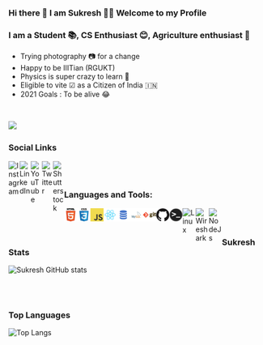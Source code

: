 ### Hi there 👋  I am Sukresh  👦‍👦 Welcome to my Profile  
### I am a Student 📚, CS Enthusiast 😊, Agriculture enthusiast 🚜
 - Trying photography 📷 for a change 
 - Happy to be IIITian (RGUKT) 
 - Physics is super crazy to learn 🌟
 - Eligible to vite ☑ as a Citizen of India 🇮🇳
 - 2021 Goals : To be alive 😂
 
<br />



[<img target="_blank" width = "400px" src = "https://www.buymeacoffee.com/assets/img/guidelines/download-assets-2.svg">](https://www.buymeacoffee.com/sukreshmanda)

### Social Links

[<img align="left" target="_blank" alt="Instagram" width="22px" src="https://cdn.jsdelivr.net/npm/simple-icons@v3/icons/instagram.svg">](https://instagram.com/excitation_energy)
[<img align ="left" target="_blank" alt="LinkedIn" width="22px" src="https://cdn.jsdelivr.net/npm/simple-icons@v3/icons/linkedin.svg">](https://www.linkedin.com/in/manda-sukresh-002640167/)
[<img align="left" target="_blank" alt="YouTube" width="22px" src="https://cdn.jsdelivr.net/npm/simple-icons@v3/icons/youtube.svg" />](https://youtube.com/c/dumbminds)
[<img align="left" target="_blank" alt="Twitter" width="22px" src="https://cdn.jsdelivr.net/npm/simple-icons@v3/icons/twitter.svg" />](https://twitter.com/mandasukresh)
[<img align="left" target="_blank" alt="Shutterstock" width="22px" src="https://www.flaticon.com/svg/static/icons/svg/39/39179.svg" />](https://www.shutterstock.com/g/Sukresh)
<br />
<br />

### Languages and Tools:

<img align="left" alt="HTML5" width="26px" src="https://raw.githubusercontent.com/github/explore/80688e429a7d4ef2fca1e82350fe8e3517d3494d/topics/html/html.png" />
<img align="left" alt="CSS3" width="26px" src="https://raw.githubusercontent.com/github/explore/80688e429a7d4ef2fca1e82350fe8e3517d3494d/topics/css/css.png" />
<img align="left" alt="JavaScript" width="26px" src="https://raw.githubusercontent.com/github/explore/80688e429a7d4ef2fca1e82350fe8e3517d3494d/topics/javascript/javascript.png" />
<img align="left" alt="React" width="26px" src="https://raw.githubusercontent.com/github/explore/80688e429a7d4ef2fca1e82350fe8e3517d3494d/topics/react/react.png" />
<img align="left" alt="SQL" width="26px" src="https://raw.githubusercontent.com/github/explore/80688e429a7d4ef2fca1e82350fe8e3517d3494d/topics/sql/sql.png" />
<img align="left" alt="MySQL" width="26px" src="https://raw.githubusercontent.com/github/explore/80688e429a7d4ef2fca1e82350fe8e3517d3494d/topics/mysql/mysql.png" />
<img align="left" alt="Git" width="26px" src="https://raw.githubusercontent.com/github/explore/80688e429a7d4ef2fca1e82350fe8e3517d3494d/topics/git/git.png" />
<img align="left" alt="GitHub" width="26px" src="https://raw.githubusercontent.com/github/explore/78df643247d429f6cc873026c0622819ad797942/topics/github/github.png" />
<img align="left" alt="Terminal" width="26px" src="https://raw.githubusercontent.com/github/explore/80688e429a7d4ef2fca1e82350fe8e3517d3494d/topics/terminal/terminal.png" />
<img align="left" alt="Linux" width="26px" src="https://pngimg.com/uploads/linux/linux_PNG47.png" />
<img align="left" alt="Wireshark" width="26px" src="https://upload.wikimedia.org/wikipedia/commons/thumb/d/df/Wireshark_icon.svg/1200px-Wireshark_icon.svg.png" />  
<img align="left" alt="NodeJs" width="26px" src="https://d2eip9sf3oo6c2.cloudfront.net/tags/images/000/000/256/full/nodejslogo.png" />
<br />
<br />

### Sukresh Stats

![Sukresh GitHub stats](https://github-readme-stats.vercel.app/api?username=sukreshmanda&show_icons=true&theme=radical&include_all_commits=true)

<br />
<br />

### Top Languages
![Top Langs](https://github-readme-stats.vercel.app/api/top-langs/?username=sukreshmanda&langs_count=10)
